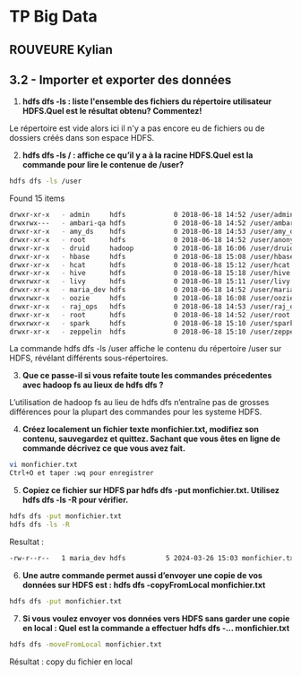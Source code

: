 # TP Big Data
## ROUVEURE Kylian

## 3.2 - Importer et exporter des données

1. **hdfs dfs -ls : liste l'ensemble des fichiers du répertoire utilisateur HDFS.Quel est le résultat obtenu? Commentez!**

Le répertoire est vide alors ici il n'y a pas encore eu de fichiers ou de dossiers créés dans son espace HDFS.

2. **hdfs dfs -ls / : affiche ce qu’il y a à la racine HDFS.Quel est la commande pour lire le contenue de /user?**

```bash
hdfs dfs -ls /user
```

Found 15 items
```bash                                                                                             
drwxr-xr-x   - admin     hdfs            0 2018-06-18 14:52 /user/admin
drwxrwx---   - ambari-qa hdfs            0 2018-06-18 14:52 /user/ambari-qa     
drwxr-xr-x   - amy_ds    hdfs            0 2018-06-18 14:53 /user/amy_ds   
drwxr-xr-x   - root      hdfs            0 2018-06-18 14:52 /user/anonymous        
drwxr-xr-x   - druid     hadoop          0 2018-06-18 16:06 /user/druid    
drwxr-xr-x   - hbase     hdfs            0 2018-06-18 15:08 /user/hbase     
drwxr-xr-x   - hcat      hdfs            0 2018-06-18 15:12 /user/hcat           
drwxr-xr-x   - hive      hdfs            0 2018-06-18 15:18 /user/hive      
drwxrwxr-x   - livy      hdfs            0 2018-06-18 15:11 /user/livy          
drwxr-xr-x   - maria_dev hdfs            0 2018-06-18 14:52 /user/maria_dev             
drwxrwxr-x   - oozie     hdfs            0 2018-06-18 16:08 /user/oozie               
drwxr-xr-x   - raj_ops   hdfs            0 2018-06-18 14:53 /user/raj_ops             
drwxr-xr-x   - root      hdfs            0 2018-06-18 14:52 /user/root     
drwxrwxr-x   - spark     hdfs            0 2018-06-18 15:10 /user/spark            
drwxr-xr-x   - zeppelin  hdfs            0 2018-06-18 15:10 /user/zeppelin     
```

La commande hdfs dfs -ls /user affiche le contenu du répertoire /user sur HDFS, révélant différents sous-répertoires.

3. **Que ce passe-il si vous refaite toute les commandes précedentes avec hadoop fs au lieux de hdfs dfs ?**

L’utilisation de hadoop fs au lieu de hdfs dfs n’entraîne pas de grosses différences pour la plupart des commandes pour les systeme HDFS.

4. **Créez localement un fichier texte monfichier.txt, modifiez son contenu, sauvegardez et quittez. Sachant que vous êtes en ligne de commande décrivez ce que vous avez fait.**

```bash
vi monfichier.txt
Ctrl+O et taper :wq pour enregistrer
```

5. **Copiez ce fichier sur HDFS par hdfs dfs -put monfichier.txt. Utilisez hdfs dfs -ls -R pour vérifier.**

```bash
hdfs dfs -put monfichier.txt
hdfs dfs -ls -R
```

Resultat :
```bash
-rw-r--r--   1 maria_dev hdfs          5 2024-03-26 15:03 monfichier.txt
```

6. **Une autre commande permet aussi d’envoyer une copie de vos données sur HDFS est : hdfs dfs -copyFromLocal monfichier.txt**

```bash
hdfs dfs -put monfichier.txt
```

7. **Si vous voulez envoyer vos données vers HDFS sans garder une copie en local : Quel est la commande a effectuer hdfs dfs -... monfichier.txt**

```bash
hdfs dfs -moveFromLocal monfichier.txt
```

Résultat : copy du fichier en local

